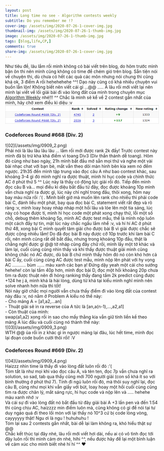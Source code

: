 ```yaml
---
layout: post
title: Long time no see - Algorithm contests weekly
subtitle: Do you remember me !?
cover-img: /assets/img/2020-07-26-1-cover-img.jpg
thumbnail-img: /assets/img/2020-07-26-1-thumb-img.jpg
image: /assets/img/2020-07-26-1-thumb-img.jpg
tags: [blog,life,CP,]
comments: true
share-img: /assets/img/2020-07-26-1-cover-img.jpg
---
```


Như tiêu đề, lâu lắm rồi mình không có bài viết trên blog, do hôm trước mình bận ôn thi nên mình cũng không có time để chém gió trên blog. Sẵn tiện nói về chuyện thi, dù chưa có hết các quả các môn nhưng nói chung thì cũng khá ok, 3 điểm A rồi hehehehehe ^^!
Dạo này cũng có khá nhiều chuyện vui buồn lẫn lộn! Không biết nên viết cái gì ...@@
.....
À lâu rồi mới viết lại nên mình lại viết về lối giải bài đi vào lòng đất của mình trong chuyên mục [Algorithm Weekly](https://thuclttcs.github.io/tags/#CP) nhé!!! ^^
Chắc là mình sẽ kể về 2 contest gần nhất của mình, hãy chờ xem điều kì diệu :v
![01](/assets/img/0909_1.png)<br/>
<h3>Codeforces Round #668 (Div. 2) </h3>
![02](/assets/img/0909_2.png)<br/>
Phải nói là lâu lâu lâu lâu ... lắm rồi mới được rank 2k đấy! Trước contest này mình đã bị trừ kha khá điểm vì toang Div3 (Div thần thánh dễ toang). Hôm đó cũng như bao ngày, 21h mình bắt đầu mở sẵn mọi thứ và nghe một vài bài nhạc chat với bạn bè, mắt vẫn theo dõi màn hình bên kia xem nó đếm ngược. 21h35 đến mình tập trung vào đọc câu A như bao contest khác, sau khoảng 3-4 gì đó mình nghĩ ra được thuật, mình hì hục code và chính thức AC ở phút thứ 5 ^^ Lúc này là thấy có động lực giải rồi đó. Tiếp đến mình đọc câu B và... mọi điều kì diệu bắt đầu từ đây, đọc được khoảng 10p mình vẫn chưa nghĩ ra được gì, lúc này chỉ nghĩ trong đầu, thôi xong, hôm nay bay màu nữa rồi :'( . Mình biết giờ mà muốn lên rank cho nhiều thì phải code bài C, đánh liều một phát, bay qua đọc bài C, statement viết rất đẹp và rõ ràng :v, mình loay hoay nháp nháp một hồi lâu và lóe lên một tia sáng, lúc này có hope được tí, mình hì học code một phát xong chạy thử, lỗi một số chỗ, debug thêm khoảng 5p, mình AC được test mẫu, thế là mình nộp luôn một cách đầy tự tin, mặt lúc này chắc ngầu lắm nhể :v, và hí hí AC ở phút thứ 48, xong bài C mình quyết tâm giải cho được bài B vì giải được chắc sẽ được cộng nhiều lắm! Do đã đọc bài B này được cỡ 10p trước khi làm bài C rồi, nên mình cũng rất dễ bắt đầu, nhưng trong khoảng 10p đầu, thật là chẳng nghĩ được gì @@ tờ nháp cũng đầy chữ rồi, mình lấy một tờ khác và làm lại, cuối cùng cũng nhìn thấy và khi thấy được thuật giải mình cũng không chắc nó AC được, dù bài B chứ mình thấy hôm đó nó còn khó hơn cả bài C ấy, cuối cùng cũng AC được test mẫu, mình nộp lên phát với hy vọng AC ........... bùm ...... màu xanh các bạn ạ! Đứng dậy yeah một cái cho sướng hehehe! còn lại tầm 40p hơn, mình đọc bài D, đọc một hồi khoảng 20p chưa tìm ra được thuật nên đi hóng ranking thấy đang tầm 2k predict cũng được +124 he j á, mình khá là hài lòng, dùng từ khá tại kiểu mình nghĩ mình nên solve nhanh hơn nữa thì tốt!</br>
Nói nảy giờ chắc mọi người vẫn chưa thấy điểm đi vào lòng đất của contest này đâu :v, nó nằm ở Problem A kiểu nó thế này:</br>
- Cho mảng A = [a1,a2,...an] </br>
- Thuật giải sẽ in ra reverse của A tức là [an,a(n-1),...,a2,a1] </br>
- Còn thuật của mình: </br> swap(a1,a2) xong rồi in sao cho mấy thằng kia vẫn giữ tính liền kề theo mảng A lúc đầu và cuối cùng nó thành thế này: </br>
![03](/assets/img/0909_3.png)<br/>
WTH @@ ủa rồi in z khác gì in ngược mảng lại đâu, lúc hết time, mình đọc lại đoạn code buồn cười thôi rồi! :V </br>
<h3>Codeforces Round #669 (Div. 2) </h3>
![04](/assets/img/0909_4.png)<br/>
Haizzz nhìn time là thấy đi vào lòng đất luôn rồi đó :'( </br>
Tóm tắt là như mọi khi vào đọc câu A, và tèn ten, đọc 7p vẫn chưa nghĩ ra solution, so sad, tab qua thấy cũng mới 700 người giải (con số khá ít so với bình thường ở phút thứ 7). Tính đi ngủ luôn rồi đó, mà thôi suy nghĩ lại, đọc câu B, cũng như mọi khi vẫn giấy với bút, loay hoay một hồi cuối cùng cũng tìm ra được chân lý, mắt sáng rực, hì hục code và nộp lên và ..... hehehe màu xanh nhớ :v </br>
Và cái sự đi vào lòng đất nó bắt đầu từ đây giải bài A +3 lần pen và đến 1:54 thì cũng chịu AC, haizzzz min điểm luôn mà, cũng không có gì để nói tại tư duy ngáo quá đi theo lối mòn với lại thấy nó 10^3 cứ bị code lòng vòng, cayyyyyy thật! Ngu ơi là ngu ! huhuhuhu ! </br>
Tóm lại sau 2 contests gần nhất, bài dễ lại làm không ra, khó hiểu thật sự @@ </br>
Chắc kết thúc tại đây nhé, lâu rồi mới viết hơi dài, nếu ai có vô tình đọc tới đây luôn rồi thì mình cảm ơn nhé, hihi ^^, nếu được hãy để lại một bình luận về cảm xúc cho mình biết nhé hí hí ^^ ❤
